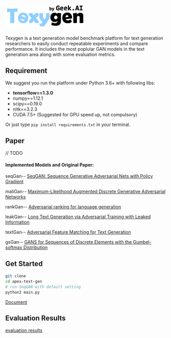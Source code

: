 <h1><img src="Doc/fig/texygen-01.png" width="250"></h1>

Texygen is a text generation model benchmark platform for text generation researchers to easily conduct repeatable experiments and compare performance.
It includes the most poplular GAN models in the text generation area along with some evaluation metrics.

## Requirement
We suggest you run the platform under Python 3.6+ with following libs:
* **tensorflow==1.3.0**
* numpy==1.12.1
* scipy==0.19.0
* nltk==3.2.3
* CUDA 7.5+ (Suggested for GPU speed up, not compulsory)    

Or just type `pip install requirements.txt` in your terminal.

## Paper

// TODO

#### Implemented Models and Original Paper:

seqGan--  [SeqGAN: Sequence Generative Adversarial Nets with Policy Gradient](https://arxiv.org/abs/1609.05473)

maliGan-- [Maximum-Likelihood Augmented Discrete Generative Adversarial Networks](https://arxiv.org/abs/1702.07983)

rankGan-- [Adversarial ranking for language generation](http://papers.nips.cc/paper/6908-adversarial-ranking-for-language-generation)

leakGan-- [Long Text Generation via Adversarial Training with Leaked Information](https://arxiv.org/abs/1709.08624)

textGan-- [Adversarial Feature Matching for Text Generation](https://arxiv.org/abs/1706.03850)
 
gsGan-- [GANS for Sequences of Discrete Elements with the Gumbel-softmax Distribution](https://arxiv.org/abs/1611.04051)


## Get Started

```bash
git clone 
cd apex-text-gen
# run SeqGAN with default setting
python3 main.py
```
[Document](Doc/doc.md)


## Evaluation Results

[evaluation results](Doc/evaluation.md)
